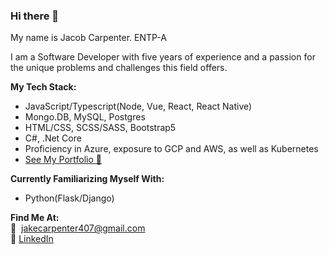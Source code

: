 ### Hi there 👋
 My name is Jacob Carpenter. ENTP-A

I am a Software Developer with five years of experience and a passion for the unique 
problems and challenges this field offers.

<b>My Tech Stack:</b>
<ul>
 <li>JavaScript/Typescript(Node, Vue, React, React Native)</li>
 <li>Mongo.DB, MySQL, Postgres</li>
 <li>HTML/CSS, SCSS/SASS, Bootstrap5</li>
 <li>C#, .Net Core</li>
 <li>Proficiency in Azure, exposure to GCP and AWS, as well as Kubernetes</li>
 <li><a href="https://jakecarp.github.io/resume/">See My Portfolio 💼</a></li>  
</ul>

<b>Currently Familiarizing Myself With:</b>
<ul>
 <li>Python(Flask/Django)</li>
</ul>

<b>Find Me At:</b><br>
 📧 &nbsp;jakecarpenter407@gmail.com<br>
 🔗 <a href="https://www.linkedin.com/in/dev-man-jacob-carpenter/">LinkedIn</a>
 
